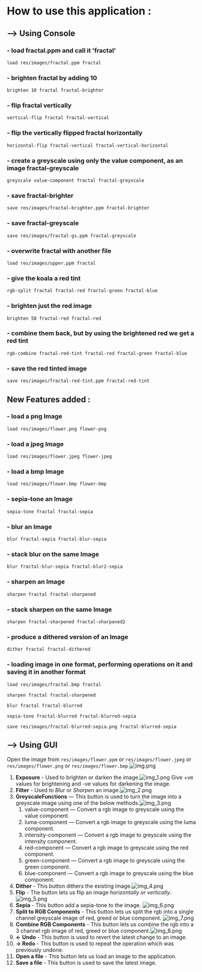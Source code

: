 # How to use this application :

## —> Using Console

### - load fractal.ppm and call it 'fractal'

`load res/images/fractal.ppm fractal`

### - brighten fractal by adding 10

`brighten 10 fractal fractal-brighter`

### - flip fractal vertically

`vertical-flip fractal fractal-vertical`

### - flip the vertically flipped fractal horizontally

`horizontal-flip fractal-vertical fractal-vertical-horizontal`

### - create a greyscale using only the value component, as an image fractal-greyscale

`greyscale value-component fractal fractal-greyscale`

### - save fractal-brighter

`save res/images/fractal-brighter.ppm fractal-brighter`

### - save fractal-greyscale

`save res/images/fractal-gs.ppm fractal-greyscale`

### - overwrite fractal with another file

`load res/images/upper.ppm fractal`

### - give the koala a red tint

`rgb-split fractal fractal-red fractal-green fractal-blue`

### - brighten just the red image

`brighten 50 fractal-red fractal-red`

### - combine them back, but by using the brightened red we get a red tint

`rgb-combine fractal-red-tint fractal-red fractal-green fractal-blue`

### - save the red tinted image

`save res/images/fractal-red-tint.ppm fractal-red-tint`

## New Features added :

### - load a png Image

`load res/images/flower.png flower-png`

### - load a jpeg Image

`load res/images/flower.jpeg flower-jpeg`

### - load a bmp Image

`load res/images/flower.bmp flower-bmp`

### - sepia-tone an Image

`sepia-tone fractal fractal-sepia`

### - blur an Image

`blur fractal-sepia fractal-blur-sepia`

### - stack blur on the same Image

`blur fractal-blur-sepia fractal-blur2-sepia`

### - sharpen an Image

`sharpen fractal fractal-sharpened`

### - stack sharpen on the same Image

`sharpen fractal-sharpened fractal-sharpened2`

### - produce a dithered version of an Image

`dither fractal fractal-dithered`

### - loading image in one format, performing operations on it and saving it in another format

`load res/images/fractal.bmp fractal`

`sharpen fractal fractal-sharpened`

`blur fractal fractal-blurred`

`sepia-tone fractal-blurred fractal-blurred-sepia`

`save res/images/fractal-blurred-sepia.png fractal-blurred-sepia`


## —> Using GUI
Open the image from `res/images/flower.ppm` or `res/images/flower.jpeg` or `res/images/flower.png` or `res/images/flower.bmp`
![img.png](img.png)
1. **Exposure** - Used to brighten or darken the image.![img_1.png](img_1.png)
    Give +ve values for brightening and -ve values for darkening the image.
2. **Filter** - Used to _Blur_ or _Sharpen_ an image.![img_2.png](img_2.png)
3. **GreyscaleFunctions** — This button is used to turn the image into a greyscale image using one of the below methods.![img_3.png](img_3.png)
   1. value-component — Convert a rgb image to greyscale using the value component.
   2. luma-component — Convert a rgb image to greyscale using the luma component.
   3. intensity-component — Convert a rgb image to greyscale using the intensity component.
   4. red-component — Convert a rgb image to greyscale using the red component.
   5. green-component — Convert a rgb image to greyscale using the green component.
   6. blue-component — Convert a rgb image to greyscale using the blue component.
4. **Dither** - This button dithers the existing image.![img_4.png](img_4.png)
5. **Flip** - The button lets us flip an image _horizontally_ or _vertically_.![img_5.png](img_5.png)
6. **Sepia** - This button add a sepia-tone to the image. ![img_6.png](img_6.png)
7. **Split to RGB Components** - This button lets us split the rgb into a single channel greyscale image of red, greed or blue component. ![img_7.png](img_7.png)
8. **Combine RGB Components** - This button lets us combine the rgb into a 3 channel rgb image of red, greed or blue component.![img_8.png](img_8.png)
9. **← Undo** - This button is used to revert the latest change to an image.
9. **→ Redo** -  This button is used to repeat the operation which was previously undone.
10. **Open a file** - This button lets us load an image to the application.
11. **Save a file** - This button is used to save the latest image. 




